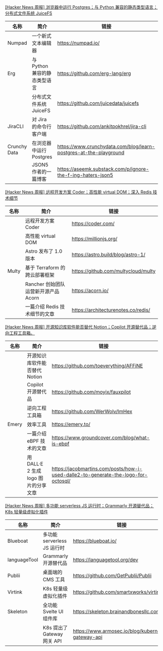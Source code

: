 [[Hacker News 周报] 浏览器中运行 Postgres；与 Python 兼容的静态类型语言；分布式文件系统 JuiceFS](https://www.bilibili.com/video/BV1bg411r7Fg)
            <table>            <theader>
                <th>名称</th>
                <th>简介</th>
                <th>链接</th>
            </theader>            <tbody>                <tr>
                    <td>Numpad</td>
                    <td>一个新式文本编辑器</td>
                    <td>https://numpad.io/</td>
                </tr>                <tr>
                    <td>Erg</td>
                    <td>与 Python 兼容的静态类型语言</td>
                    <td>https://github.com/erg-lang/erg</td>
                </tr>                <tr>
                    <td></td>
                    <td>分布式文件系统 JuiceFS</td>
                    <td>https://github.com/juicedata/juicefs</td>
                </tr>                <tr>
                    <td>JiraCLI</td>
                    <td>对 Jira 的命令行客户端</td>
                    <td>https://github.com/ankitpokhrel/jira-cli</td>
                </tr>                <tr>
                    <td>Crunchy Data</td>
                    <td>在浏览器中运行 Postgres</td>
                    <td>https://www.crunchydata.com/blog/learn-postgres-at-the-playground</td>
                </tr>                <tr>
                    <td></td>
                    <td>JSON5 作者的一篇博客</td>
                    <td>https://aseemk.substack.com/p/ignore-the-f-ing-haters-json5</td>
                </tr>            </tbody>            </table>
[[Hacker News 周报] 远程开发方案 Coder；高性能 virtual DOM；深入 Redis 技术细节](https://www.bilibili.com/video/BV1UB4y1t7cW)
            <table>            <theader>
                <th>名称</th>
                <th>简介</th>
                <th>链接</th>
            </theader>            <tbody>                <tr>
                    <td></td>
                    <td>远程开发方案 Coder</td>
                    <td>https://coder.com/  </td>
                </tr>                <tr>
                    <td></td>
                    <td>高性能 virtual DOM</td>
                    <td>https://millionjs.org/</td>
                </tr>                <tr>
                    <td></td>
                    <td>Astro 发布了 1.0 版本</td>
                    <td>https://astro.build/blog/astro-1/</td>
                </tr>                <tr>
                    <td>Multy</td>
                    <td>基于 Terraform 的跨云部署框架</td>
                    <td>https://github.com/multycloud/multy</td>
                </tr>                <tr>
                    <td></td>
                    <td>Rancher 创始团队运营新开源产品 Acorn</td>
                    <td>https://acorn.io/</td>
                </tr>                <tr>
                    <td></td>
                    <td>一篇介绍 Redis 技术细节的文章</td>
                    <td>https://architecturenotes.co/redis/</td>
                </tr>            </tbody>            </table>
[[Hacker News 周报] 开源知识库软件能否替代 Notion；Copilot 开源替代品；逆向工程工具箱。](https://www.bilibili.com/video/BV1VN4y1j7Pd)
            <table>            <theader>
                <th>名称</th>
                <th>简介</th>
                <th>链接</th>
            </theader>            <tbody>                <tr>
                    <td></td>
                    <td>开源知识库软件能否替代 Notion</td>
                    <td>https://github.com/toeverything/AFFiNE </td>
                </tr>                <tr>
                    <td></td>
                    <td>Copilot 开源替代品</td>
                    <td>https://github.com/moyix/fauxpilot </td>
                </tr>                <tr>
                    <td></td>
                    <td>逆向工程工具箱</td>
                    <td>https://github.com/WerWolv/ImHex </td>
                </tr>                <tr>
                    <td>Emery</td>
                    <td>效率工具</td>
                    <td>https://emery.to/ </td>
                </tr>                <tr>
                    <td></td>
                    <td>一篇介绍 eBPF 技术的文章</td>
                    <td>https://www.groundcover.com/blog/what-is-ebpf </td>
                </tr>                <tr>
                    <td></td>
                    <td>用 DALL·E 2 生成 logo 图片的分享文章</td>
                    <td>https://jacobmartins.com/posts/how-i-used-dalle2-to-generate-the-logo-for-octosql/</td>
                </tr>            </tbody>            </table>
[[Hacker News 周报] 多功能 serverless JS 运行时；Grammarly 开源替代品；K8s 轻量级虚拟化插件](https://www.bilibili.com/video/BV1mT411j7LR)
            <table>            <theader>
                <th>名称</th>
                <th>简介</th>
                <th>链接</th>
            </theader>            <tbody>                <tr>
                    <td>Blueboat</td>
                    <td>多功能 serverless JS 运行时</td>
                    <td>https://blueboat.io/ </td>
                </tr>                <tr>
                    <td>languageTool</td>
                    <td>Grammarly 开源替代品</td>
                    <td>https://languagetool.org/dev </td>
                </tr>                <tr>
                    <td>Publii</td>
                    <td>桌面端的 CMS 工具</td>
                    <td>https://github.com/GetPublii/Publii </td>
                </tr>                <tr>
                    <td>Virtink</td>
                    <td>K8s 轻量级虚拟化插件</td>
                    <td>https://github.com/smartxworks/virtink   </td>
                </tr>                <tr>
                    <td>Skeleton</td>
                    <td>全功能 Svelte UI 组件库</td>
                    <td>https://skeleton.brainandbonesllc.com/ </td>
                </tr>                <tr>
                    <td></td>
                    <td>K8s 提出了 Gateway 网关 API</td>
                    <td>https://www.armosec.io/blog/kubernetes-gateway-api</td>
                </tr>            </tbody>            </table>